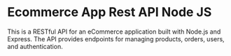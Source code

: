# Ecommerce App Rest API Node JS
 This is a RESTful API for an eCommerce application built with Node.js and Express. The API provides endpoints for managing products, orders, users, and authentication.
